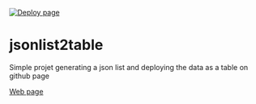 [![Deploy page](https://github.com/JulienBouchardIT/jsonlist2table/actions/workflows/deploy.yml/badge.svg)](https://github.com/JulienBouchardIT/jsonlist2table/actions/workflows/deploy.yml)
# jsonlist2table
Simple projet generating a json list and deploying the data as a table on github page

[Web page](https://julienbouchardit.github.io/jsonlist2table/)
